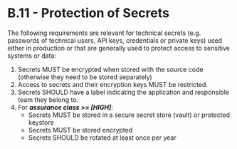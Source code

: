 # B.11 - Protection of Secrets

The following requirements are relevant for technical secrets (e.g. passwords of technical users, API keys, credentials or private keys) used either in production or that are generally used to protect access to sensitive systems or data:

1. Secrets MUST be encrypted when stored with the source code (otherwise they need to be stored separately)
2. Access to secrets and their encryption keys MUST be restricted.
3. Secrets SHOULD have a label indicating the application and responsible team they belong to.
4. For ***assurance class >= [HIGH]***:
    - Secrets MUST be stored in a secure secret store (vault) or protected keystore
    - Secrets MUST be stored encrypted
    - Secrets SHOULD be rotated at least once per year

